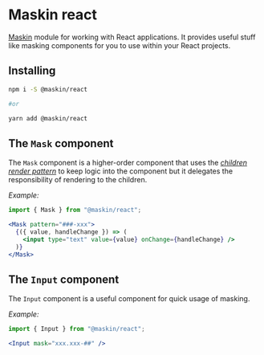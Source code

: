 # Maskin react

[Maskin](https://github.com/imbrn/maskin) module for working with React
applications. It provides useful stuff like masking components for you to use
within your React projects.

## Installing

```sh
npm i -S @maskin/react

#or

yarn add @maskin/react
```

## The `Mask` component

The `Mask` component is a higher-order component that uses the [_children render
pattern_](https://reactjs.org/docs/render-props.html#using-props-other-than-render)
to keep logic into the component but it delegates the responsibility of
rendering to the children.

_Example:_

```javascript
import { Mask } from "@maskin/react";
```

```jsx
<Mask pattern="###-xxx">
  {({ value, handleChange }) => (
    <input type="text" value={value} onChange={handleChange} />
  )}
</Mask>
```

## The `Input` component

The `Input` component is a useful component for quick usage of masking.

_Example:_

```javascript
import { Input } from "@maskin/react";
```

```jsx
<Input mask="xxx.xxx-##" />
```
